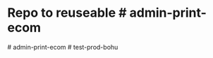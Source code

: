 # Repo to reuseable #   a d m i n - p r i n t - e c o m  
 #   a d m i n - p r i n t - e c o m  
 #   t e s t - p r o d - b o h u  
 